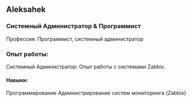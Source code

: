 ## Aleksahek
### Системный Администратор & Программист
Профессия: Программист, системный администратор
### Опыт работы:
Системный Администратор: Опыт работы с системами Zabbix.
#### Навыки:
Программирование
Администрирование систем мониторинга (Zabbix)
<!--
**Aleksahek/Aleksahek** is a ✨ _special_ ✨ repository because its `README.md` (this file) appears on your GitHub profile.

Here are some ideas to get you started:

- 🔭 I’m currently working on ...
- 🌱 I’m currently learning ...
- 👯 I’m looking to collaborate on ...
- 🤔 I’m looking for help with ...
- 💬 Ask me about ...
- 📫 How to reach me: ...
- 😄 Pronouns: ...
- ⚡ Fun fact: ...
-->
